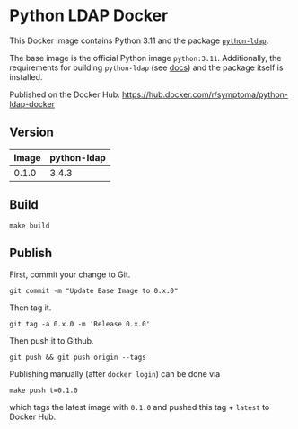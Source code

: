 # Python LDAP Docker
This Docker image contains Python 3.11 and the package [`python-ldap`](https://www.python-ldap.org).

The base image is the official Python image `python:3.11`. Additionally, the requirements for building `python-ldap` (see [docs](https://www.python-ldap.org/en/python-ldap-3.4.3/installing.html#debian)) and the package itself is installed.

Published on the Docker Hub: https://hub.docker.com/r/symptoma/python-ldap-docker

## Version

| Image | python-ldap |
| ----- | ----------- |
| 0.1.0 |       3.4.3 |

## Build

```
make build
```

## Publish

First, commit your change to Git. 

`git commit -m "Update Base Image to 0.x.0"`

Then tag it. 

`git tag -a 0.x.0 -m 'Release 0.x.0'`

Then push it to Github.

`git push && git push origin --tags`

Publishing manually (after `docker login`) can be done via 

```
make push t=0.1.0
```

which tags the latest image with `0.1.0` and pushed this tag + `latest` to Docker Hub.
